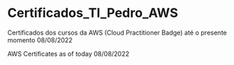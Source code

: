 # Certificados_TI_Pedro_AWS
Certificados dos cursos da AWS (Cloud Practitioner Badge) até o presente momento 08/08/2022


AWS Certificates as of today 08/08/2022
